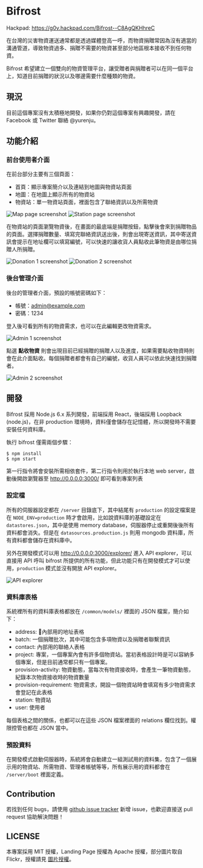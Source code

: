 # Bifrost
Hackpad: https://g0v.hackpad.com/Bifrost--C8AgQKHhreC

在台灣的災害物資運送通常都是透過媒體登高一呼，而物資捐贈常因為沒有適當的溝通管道，導致物資過多、捐贈不需要的物資甚至部分地區根本接收不到任何物資。

Bifrost 希望建立一個雙向的物資管理平台，讓受贈者與捐贈者可以在同一個平台上，知道目前捐贈的狀況以及哪邊需要什麼種類的物資。

## 現況
目前這個專案沒有太積極地開發，如果你仍對這個專案有興趣開發，請在 Facebook 或 Twitter 聯絡 @yurenju。

## 功能介紹

### 前台使用者介面

在前台部分主要有三個頁面：
* 首頁：顯示專案簡介以及連結到地圖與物資站頁面
* 地圖：在地圖上顯示所有的物資站
* 物資站：單一物資站頁面，裡面包含了聯絡資訊以及所需物資

![Map page screenshot](/assets/screenshot-map.png)
![Station page screenshot](/assets/screenshot-station.png)

在物資站的頁面瀏覽物資後，在畫面的最底端是捐贈按鈕，點擊後會來到捐贈物品的頁面。選擇捐贈數量、填寫完聯絡資訊送出後，則會出現寄送資訊，其中寄送資訊會提示在地址欄可以填寫編號，可以快速的讓收貨人員點收此筆物資是由哪位捐贈人所捐贈。

![Donation 1 screenshot](/assets/screenshot-donation-1.png)
![Donation 2 screenshot](/assets/screenshot-donation-2.png)

### 後台管理介面

後台的管理者介面，預設的帳號密碼如下：
* 帳號：admin@example.com
* 密碼：1234

登入後可看到所有的物資需求，也可以在此編輯更改物資需求。

![Admin 1 screenshot](/assets/screenshot-admin-1.png)

點選 **點收物資** 則會出現目前已經捐贈的捐贈人以及進度，如果需要點收物資時則會在此介面點收。每個捐贈者都會有自己的編號，收貨人員可以依此快速找到捐贈者。

![Admin 2 screenshot](/assets/screenshot-admin-2.png)

## 開發
Bifrost 採用 Node.js 6.x 系列開發，前端採用 React，後端採用 Loopback (node.js)，在非 production 環境時，資料僅會儲存在記憶體，所以開發時不需要安裝任何資料庫。

執行 bifrost 僅需兩個步驟：

```shell
$ npm install
$ npm start
```

第一行指令將會安裝所需相依套件，第二行指令則用於執行本地 web server，啟動後開啟瀏覽器至 http://0.0.0.0:3000/ 即可看到專案列表

### 設定檔

所有的伺服器設定都在 `/server` 目錄底下，其中結尾有 `production` 的設定檔案是在 `NODE_ENV=production` 時才會啟用，比如說資料庫的基礎設定在 `datastores.json`，其中是使用 memory database，伺服器停止或重開後後所有資料都會消失。但是在 `datasources.production.js` 則用 mongodb 資料庫，所有資料都會儲存在資料庫中。

另外在開發模式可以用 http://0.0.0.0:3000/explorer/ 進入 API explorer，可以直接用 API 呼叫 bifrost 所提供的所有功能，但此功能只有在開發模式才可以使用，`production` 模式並沒有開放 API explorer。

![API explorer](/assets/screenshot-api-explorer.png)

### 資料庫表格

系統裡所有的資料庫表格都放在 `/common/models/` 裡面的 JSON 檔案，簡介如下：

* address: 內部用的地址表格
* batch: 一個捐贈批次，其中可能包含多項物資以及捐贈者聯繫資訊
* contact: 內部用的聯絡人表格
* project: 專案，一個專案內會有許多個物資站。當初表格設計時是可以容納多個專案，但是目前通常都只有一個專案。
* provision-activity: 物資動態，當每次有物資接收時，會產生一筆物資動態，紀錄本次物資接收時的物資數量
* provision-requirement: 物資需求，開設一個物資站時會填寫有多少物資需求會登記在此表格
* station: 物資站
* user: 使用者

每個表格之間的關係，也都可以在這些 JSON 檔案裡面的 relations 欄位找到。權限控管也都在 JSON 當中。

### 預設資料

在開發模式啟動伺服器時，系統將會自動建立一組測試用的資料集，包含了一個展示用的物資站、所需物資、管理者帳號等等，所有展示用的資料都會在 `/server/boot` 裡面定義。

## Contribution

若找到任何 bugs，請使用 [github issue tracker](https://github.com/bifrostio/bifrost/issues) 新增 issue，也歡迎直接送 pull request 協助解決問題！

## LICENSE

本專案採用 MIT 授權，Landing Page 授權為 Apache 授權，部分圖片取自 Flickr，授權請見 [圖片授權](https://github.com/bifrostio/bifrostio.github.io/blob/master/PHOTOS_LICENSE)。
